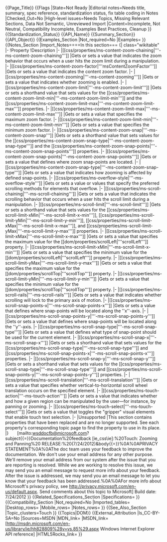 {{Page_Title}}
{{Flags
|State=Not Ready
|Editorial notes=Needs title, summary, spec reference, standardization status, fix table coding in Notes 
|Checked_Out=No
|High-level issues=Needs Topics, Missing Relevant Sections, Data Not Semantic, Unreviewed Import
|Content=Incomplete, Not Neutral, Compatibility Incomplete, Examples Best Practices, Cleanup
}}
{{Standardization_Status}}
{{API_Name}}
{{Summary_Section}}
{{API_Object}}
{{Examples_Section
|Not_required=No
|Examples=
}}
{{Notes_Section
|Import_Notes====In this section===
{| class="wikitable"
|-
!Property
!Description
|-
|[[css/properties/ms-content-zoom-chaining|'''-ms-content-zoom-chaining''']]
|Gets or sets a value that indicates the zoom behavior that occurs when a user hits the zoom limit during a manipulation.
|-
|[[css/properties/ms-content-zoom-factor|'''msContentZoomFactor''']]
|Gets or sets a value that indicates the content zoom factor.
|-
|[[css/properties/ms-content-zooming|'''-ms-content-zooming''']]
|Gets or sets a value that indicates whether zooming is enabled.
|-
|[[css/properties/ms-content-zoom-limit|'''-ms-content-zoom-limit''']]
|Gets or sets a shorthand value  that sets values for the [[css/properties/ms-content-zoom-limit-min|'''-ms-content-zoom-limit-min''']] and the [[css/properties/ms-content-zoom-limit-max|'''-ms-content-zoom-limit-max''']] properties.
|-
|[[css/properties/ms-content-zoom-limit-max|'''-ms-content-zoom-limit-max''']]
|Gets or sets a value that specifies the maximum zoom factor.
|-
|[[css/properties/ms-content-zoom-limit-min|'''-ms-content-zoom-limit-min''']]
|Gets or sets a value that specifies the minimum zoom factor.
|-
|[[css/properties/ms-content-zoom-snap|'''-ms-content-zoom-snap''']]
|Gets or sets a shorthand value  that sets values for the [[css/properties/ms-content-zoom-snap-type|'''-ms-content-zoom-snap-type''']] and the [[css/properties/ms-content-zoom-snap-points|'''-ms-content-zoom-snap-points''']] properties.
|-
|[[css/properties/ms-content-zoom-snap-points|'''-ms-content-zoom-snap-points''']]
|Gets or sets a value that defines where zoom snap-points are located.
|-
|[[css/properties/ms-content-zoom-snap-type|'''-ms-content-zoom-snap-type''']]
|Gets or sets a value that indicates how zooming is affected by defined snap-points.
|-
|[[css/properties/ms-overflow-style|'''-ms-overflow-style''']]
|Gets or sets a value or values that specify the preferred scrolling methods for elements that overflow.
|-
|[[css/properties/ms-scroll-chaining|'''-ms-scroll-chaining''']]
|Gets or sets a value that indicates the scrolling behavior that occurs when a user hits the scroll limit during a manipulation.
|-
|[[css/properties/ms-scroll-limit|'''-ms-scroll-limit''']]
|Gets or sets a shorthand value  that sets values for the [[css/properties/ms-scroll-limit-xMin|'''-ms-scroll-limit-x-min''']], [[css/properties/ms-scroll-limit-yMin|'''-ms-scroll-limit-y-min''']], [[css/properties/ms-scroll-limit-xMax|'''-ms-scroll-limit-x-max''']], and [[css/properties/ms-scroll-limit-yMax|'''-ms-scroll-limit-y-max''']] properties.
|-
|[[css/properties/ms-scroll-limit-xMax|'''-ms-scroll-limit-x-max''']]
|Gets or sets a value that specifies the maximum value for the [[dom/properties/scrollLeft|'''scrollLeft''']] property.
|-
|[[css/properties/ms-scroll-limit-xMin|'''-ms-scroll-limit-x-min''']]
|Gets or sets a value that specifies the minimum value for the [[dom/properties/scrollLeft|'''scrollLeft''']] property.
|-
|[[css/properties/ms-scroll-limit-yMax|'''-ms-scroll-limit-y-max''']]
|Gets or sets a value that specifies the maximum value for the [[dom/properties/scrollTop|'''scrollTop''']] property.
|-
|[[css/properties/ms-scroll-limit-yMin|'''-ms-scroll-limit-y-min''']]
|Gets or sets a value that specifies the minimum value for the [[dom/properties/scrollTop|'''scrollTop''']] property.
|-
|[[css/properties/ms-scroll-rails|'''-ms-scroll-rails''']]
|Gets or sets a value that indicates whether scrolling will lock to the primary axis of motion.
|-
|[[css/properties/ms-scroll-snap-points-x|'''-ms-scroll-snap-points-x''']]
|Gets or sets a value that defines where snap-points will be located along the ''x''-axis.
|-
|[[css/properties/ms-scroll-snap-points-y|'''-ms-scroll-snap-points-y''']]
|Gets or sets a value that defines where snap-points will be located along the ''y''-axis.
|-
|[[css/properties/ms-scroll-snap-type|'''-ms-scroll-snap-type''']]
|Gets or sets a value that  defines what type of snap-point should be used for the current element.
|-
|[[css/properties/ms-scroll-snap-x|'''-ms-scroll-snap-x''']]
|Gets or sets a shorthand value  that sets values for the [[css/properties/ms-scroll-snap-type|'''-ms-scroll-snap-type''']] and [[css/properties/ms-scroll-snap-points-x|'''-ms-scroll-snap-points-x''']] properties.
|-
|[[css/properties/ms-scroll-snap-y|'''-ms-scroll-snap-y''']]
|Gets or sets a shorthand value  that sets values for the [[css/properties/ms-scroll-snap-type|'''-ms-scroll-snap-type''']] and [[css/properties/ms-scroll-snap-points-y|'''-ms-scroll-snap-points-y''']] properties.
|-
|[[css/properties/ms-scroll-translation|'''-ms-scroll-translation''']]
|Gets or sets a value that specifies whether vertical-to-horizontal scroll wheel translation occurs on the specified element.
|-
|[[css/properties/ms-touch-action|'''-ms-touch-action''']]
|Gets or sets a value that indicates whether and how a given region can be manipulated by the user—for instance, by panning or zooming.
|-
|[[css/properties/ms-touch-select|'''-ms-touch-select''']]
|Gets or sets a value that toggles the "gripper" visual elements that enable touch text selection.
|-
|Unsupported
|This section contains properties that have been replaced and are no longer supported. See each property's corresponding topic page to find the property to use in its place.
|}
 
 
 
[mailto:wsddocfb@microsoft.com?subject{{=}}Documentation%20feedback [ie_css\ie]:%20Touch: Zooming and Panning%20 RELEASE:%20(7/24/2012)&amp;body{{=}}%0A%0APRIVACY STATEMENT%0A%0AThe doc team uses your feedback to improve the documentation. We don't use your email address for any other purpose. We'll remove your email address from our system after the issue that you are reporting is resolved. While we are working to resolve this issue, we may send you an email message to request more info about your feedback. After the issue is addressed, we may send you an email message to let you know that your feedback has been addressed.%0A%0AFor more info about Microsoft's privacy policy, see http://privacy.microsoft.com/en-us/default.aspx. Send comments about this topic to Microsoft]
Build date: 7/24/2012
}}
{{Related_Specifications_Section
|Specifications=
}}
{{Compatibility_Section
|Not_required=No
|Imported_tables=
|Desktop_rows=
|Mobile_rows=
|Notes_rows=
}}
{{See_Also_Section
|Topic_clusters=Touch
}}
{{Topics|DOM}}
{{External_Attribution
|Is_CC-BY-SA=No
|Sources=MSDN
|MDN_link=
|MSDN_link=[http://msdn.microsoft.com/en-us/library/ie/hh828809%28v=vs.85%29.aspx Windows Internet Explorer API reference]
|HTML5Rocks_link=
}}